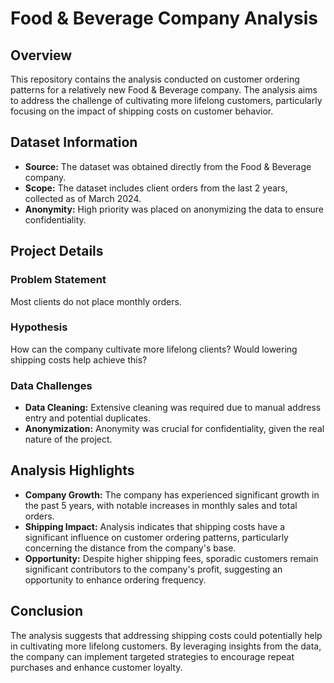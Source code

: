 # Food & Beverage Company Analysis

## Overview
This repository contains the analysis conducted on customer ordering patterns for a relatively new Food & Beverage company. The analysis aims to address the challenge of cultivating more lifelong customers, particularly focusing on the impact of shipping costs on customer behavior.

## Dataset Information
- **Source:** The dataset was obtained directly from the Food & Beverage company.
- **Scope:** The dataset includes client orders from the last 2 years, collected as of March 2024.
- **Anonymity:** High priority was placed on anonymizing the data to ensure confidentiality.

## Project Details
### Problem Statement
Most clients do not place monthly orders.

### Hypothesis
How can the company cultivate more lifelong clients? Would lowering shipping costs help achieve this?

### Data Challenges
- **Data Cleaning:** Extensive cleaning was required due to manual address entry and potential duplicates.
- **Anonymization:** Anonymity was crucial for confidentiality, given the real nature of the project.

## Analysis Highlights
- **Company Growth:** The company has experienced significant growth in the past 5 years, with notable increases in monthly sales and total orders.
- **Shipping Impact:** Analysis indicates that shipping costs have a significant influence on customer ordering patterns, particularly concerning the distance from the company's base.
- **Opportunity:** Despite higher shipping fees, sporadic customers remain significant contributors to the company's profit, suggesting an opportunity to enhance ordering frequency.

## Conclusion
The analysis suggests that addressing shipping costs could potentially help in cultivating more lifelong customers. By leveraging insights from the data, the company can implement targeted strategies to encourage repeat purchases and enhance customer loyalty.
